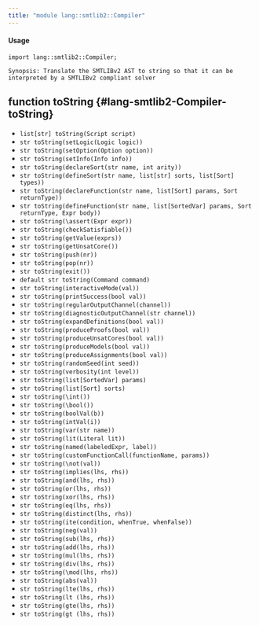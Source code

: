 ```yaml
---
title: "module lang::smtlib2::Compiler"
---
```


#### Usage

`import lang::smtlib2::Compiler;`


	Synopsis: Translate the SMTLIBv2 AST to string so that it can be interpreted by a SMTLIBv2 compliant solver 


## function toString {#lang-smtlib2-Compiler-toString}

* ``list[str] toString(Script script)``
* ``str toString(setLogic(Logic logic))``
* ``str toString(setOption(Option option))``
* ``str toString(setInfo(Info info))``
* ``str toString(declareSort(str name, int arity))``
* ``str toString(defineSort(str name, list[str] sorts, list[Sort] types))``
* ``str toString(declareFunction(str name, list[Sort] params, Sort returnType))``
* ``str toString(defineFunction(str name, list[SortedVar] params, Sort returnType, Expr body))``
* ``str toString(\assert(Expr expr))``
* ``str toString(checkSatisfiable())``
* ``str toString(getValue(exprs))``
* ``str toString(getUnsatCore())``
* ``str toString(push(nr))``
* ``str toString(pop(nr))``
* ``str toString(exit())``
* ``default str toString(Command command)``
* ``str toString(interactiveMode(val))``
* ``str toString(printSuccess(bool val))``
* ``str toString(regularOutputChannel(channel))``
* ``str toString(diagnosticOutputChannel(str channel))``
* ``str toString(expandDefinitions(bool val))``
* ``str toString(produceProofs(bool val))``
* ``str toString(produceUnsatCores(bool val))``
* ``str toString(produceModels(bool val))``
* ``str toString(produceAssignments(bool val))``
* ``str toString(randomSeed(int seed))``
* ``str toString(verbosity(int level))``
* ``str toString(list[SortedVar] params)``
* ``str toString(list[Sort] sorts)``
* ``str toString(\int())``
* ``str toString(\bool())``
* ``str toString(boolVal(b))``
* ``str toString(intVal(i))``
* ``str toString(var(str name))``
* ``str toString(lit(Literal lit))``
* ``str toString(named(labeledExpr, label))``
* ``str toString(customFunctionCall(functionName, params))``
* ``str toString(\not(val))``
* ``str toString(implies(lhs, rhs))``
* ``str toString(and(lhs, rhs))``
* ``str toString(or(lhs, rhs))``
* ``str toString(xor(lhs, rhs))``
* ``str toString(eq(lhs, rhs))``
* ``str toString(distinct(lhs, rhs))``
* ``str toString(ite(condition, whenTrue, whenFalse))``
* ``str toString(neg(val))``
* ``str toString(sub(lhs, rhs))``
* ``str toString(add(lhs, rhs))``
* ``str toString(mul(lhs, rhs))``
* ``str toString(div(lhs, rhs))``
* ``str toString(\mod(lhs, rhs))``
* ``str toString(abs(val))``
* ``str toString(lte(lhs, rhs))``
* ``str toString(lt (lhs, rhs))``
* ``str toString(gte(lhs, rhs))``
* ``str toString(gt (lhs, rhs))``

